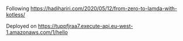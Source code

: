Following https://hadihariri.com/2020/05/12/from-zero-to-lamda-with-kotless/


Deployed on https://tuppfjraa7.execute-api.eu-west-1.amazonaws.com/1/hello